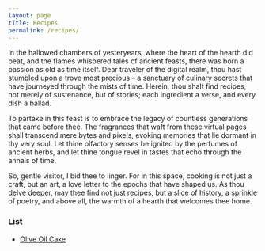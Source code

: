 ```yaml
---
layout: page
title: Recipes
permalink: /recipes/
---
```


In the hallowed chambers of yesteryears, where the heart of the hearth did beat, and the flames whispered tales of ancient feasts, there was born a passion as old as time itself. Dear traveler of the digital realm, thou hast stumbled upon a trove most precious – a sanctuary of culinary secrets that have journeyed through the mists of time. Herein, thou shalt find recipes, not merely of sustenance, but of stories; each ingredient a verse, and every dish a ballad.

To partake in this feast is to embrace the legacy of countless generations that came before thee. The fragrances that waft from these virtual pages shall transcend mere bytes and pixels, evoking memories that lie dormant in thy very soul. Let thine olfactory senses be ignited by the perfumes of ancient herbs, and let thine tongue revel in tastes that echo through the annals of time.

So, gentle visitor, I bid thee to linger. For in this space, cooking is not just a craft, but an art, a love letter to the epochs that have shaped us. As thou delve deeper, may thee find not just recipes, but a slice of history, a sprinkle of poetry, and above all, the warmth of a hearth that welcomes thee home.

### List

* [Olive Oil Cake](/recipes/oliveoilcake.html)